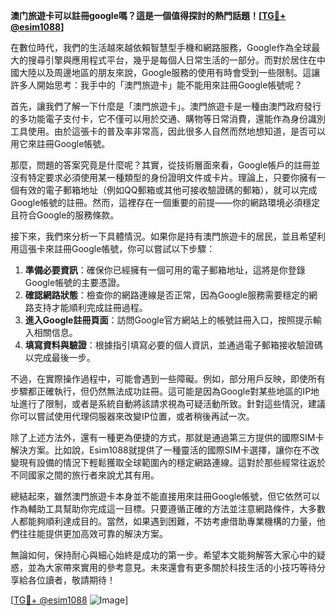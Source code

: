 **澳门旅遊卡可以註冊google嗎？這是一個值得探討的熱門話題！[[TG💪+ @esim1088](https://t.me/s/esim1088)]**

在數位時代，我們的生活越來越依賴智慧型手機和網路服務，Google作為全球最大的搜尋引擎與應用程式平台，幾乎是每個人日常生活的一部分。而對於居住在中國大陸以及周邊地區的朋友來說，Google服務的使用有時會受到一些限制。這讓許多人開始思考：我手中的「澳門旅遊卡」能不能用來註冊Google帳號呢？

首先，讓我們了解一下什麼是「澳門旅遊卡」。澳門旅遊卡是一種由澳門政府發行的多功能電子支付卡，它不僅可以用於交通、購物等日常消費，還能作為身份識別工具使用。由於這張卡的普及率非常高，因此很多人自然而然地想知道，是否可以用它來註冊Google帳號。

那麼，問題的答案究竟是什麼呢？其實，從技術層面來看，Google帳戶的註冊並沒有特定要求必須使用某一種類型的身份證明文件或卡片。理論上，只要你擁有一個有效的電子郵箱地址（例如QQ郵箱或其他可接收驗證碼的郵箱），就可以完成Google帳號的註冊。然而，這裡存在一個重要的前提——你的網路環境必須穩定且符合Google的服務條款。

接下來，我們來分析一下具體情況。如果你是持有澳門旅遊卡的居民，並且希望利用這張卡來註冊Google帳號，你可以嘗試以下步驟：

1. **準備必要資訊**：確保你已經擁有一個可用的電子郵箱地址，這將是你登錄Google帳號的主要憑證。
2. **確認網路狀態**：檢查你的網路連線是否正常，因為Google服務需要穩定的網路支持才能順利完成註冊過程。
3. **進入Google註冊頁面**：訪問Google官方網站上的帳號註冊入口，按照提示輸入相關信息。
4. **填寫資料與驗證**：根據指引填寫必要的個人資訊，並通過電子郵箱接收驗證碼以完成最後一步。

不過，在實際操作過程中，可能會遇到一些障礙。例如，部分用戶反映，即使所有步驟都正確執行，但仍然無法成功註冊。這可能是因為Google對某些地區的IP地址進行了限制，或者是系統自動將該請求視為可疑活動所致。針對這些情況，建議你可以嘗試使用代理伺服器來改變IP位置，或者稍後再試一次。

除了上述方法外，還有一種更為便捷的方式，那就是通過第三方提供的國際SIM卡解決方案。比如說，Esim1088就提供了一種靈活的國際SIM卡選擇，讓你在不改變現有設備的情況下輕鬆獲取全球範圍內的穩定網路連線。這對於那些經常往返於不同國家之間的旅行者來說尤其有用。

總結起來，雖然澳門旅遊卡本身並不能直接用來註冊Google帳號，但它依然可以作為輔助工具幫助你完成這一目標。只要遵循正確的方法並注意網路條件，大多數人都能夠順利達成目的。當然，如果遇到困難，不妨考慮借助專業機構的力量，他們往往能提供更加高效可靠的解決方案。

無論如何，保持耐心與細心始終是成功的第一步。希望本文能夠解答大家心中的疑惑，並為大家帶來實用的參考意見。未來還會有更多關於科技生活的小技巧等待分享給各位讀者，敬請期待！

[[TG💪+ @esim1088](https://t.me/s/esim1088) ![Image](https://i.postimg.cc/4NQfJmqS/Snipaste-2025-05-13-00-14-12.png)]